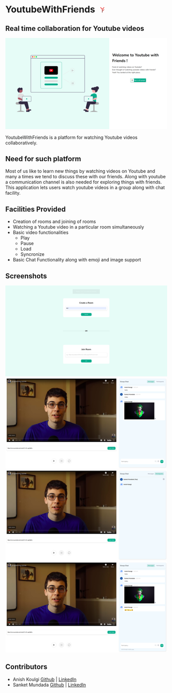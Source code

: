 # YoutubeWithFriends <a href="https://youtubewithfriends.netlify.app/" target="__blank" noopener noreferrer><img src="./screenshots/logo.svg" style="height:17px; margin-left: 10px"/></a>

## Real time collaboration for Youtube videos

![Homepage](./screenshots/homepage.png)

YoutubeWithFriends is a platform for watching Youtube videos collaboratively.

## Need for such platform

Most of us like to learn new things by watching videos on Youtube and many a times we tend to discuss these with our friends.
Along with youtube a communication channel is also needed for exploring things with friends.  
This application lets users watch youtube videos in a group along with chat facility.

## Facilities Provided

- Creation of rooms and joining of rooms
- Watching a Youtube video in a particular room simultaneously
- Basic video functionalities
  - Play
  - Pause
  - Load
  - Syncronize
- Basic Chat Functionality along with emoji and image support

## Screenshots

![Join](./screenshots/join.png)
![Overall](./screenshots/Overall.png)
![Participants](./screenshots/Participants.png)
![typing](./screenshots/typing.png)

## Contributors

- Anish Koulgi [Github](https://github.com/anishkoulgi) | [LinkedIn](https://www.linkedin.com/in/anishkoulgi/)
- Sanket Mundada [Github](https://github.com/Sanketmundada) | [LinkedIn](https://www.linkedin.com/in/sanket-mundada/)
